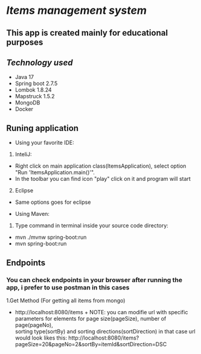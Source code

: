 # *Items management system*

## This app is created mainly for educational purposes


## *Technology used*
 - Java 17
 - Spring boot 2.7.5
 - Lombok 1.8.24
 - Mapstruck 1.5.2
 - MongoDB <latest>
 - Docker <latest>
 
 ## Runing application
 - Using your favorite IDE:
  1. InteliJ:
   + Right click on main application class(ItemsApplication), select option "Run 'ItemsApplication.main()'".
   + In the toolbar you can find icon "play" click on it and program will start
  2. Eclipse
   + Same options goes for eclipse
 
 - Using Maven:
  1. Type command in terminal inside your source code directory:
   + mvn ./mvnw spring-boot:run
   + mvn spring-boot:run
   
 ## Endpoints
 ### You can check endpoints in your browser after running the app, i prefer to use postman in this cases
 
  1.Get Method (For getting all items from mongo)
   - http://localhost:8080/items 
    + NOTE: you can modifie url with specific parameters for elements for page size(pageSize), number of page(pageNo),<br> sorting type(sortBy) and sorting directions(sortDirection)
    in that case url would look likes this:
    http://localhost:8080/items?pageSize=20&pageNo=2&sortBy=itemId&sortDirection=DSC
